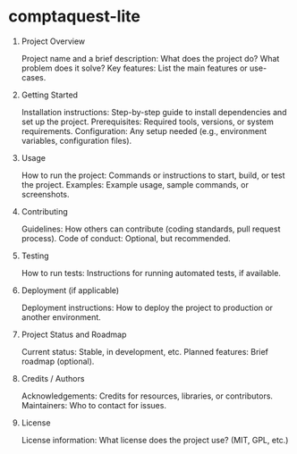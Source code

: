 # comptaquest-lite

1. Project Overview

    Project name and a brief description: What does the project do? What problem does it solve?
    Key features: List the main features or use-cases.

2. Getting Started

    Installation instructions: Step-by-step guide to install dependencies and set up the project.
    Prerequisites: Required tools, versions, or system requirements.
    Configuration: Any setup needed (e.g., environment variables, configuration files).

3. Usage

    How to run the project: Commands or instructions to start, build, or test the project.
    Examples: Example usage, sample commands, or screenshots.

4. Contributing

    Guidelines: How others can contribute (coding standards, pull request process).
    Code of conduct: Optional, but recommended.

5. Testing

    How to run tests: Instructions for running automated tests, if available.

6. Deployment (if applicable)

    Deployment instructions: How to deploy the project to production or another environment.

7. Project Status and Roadmap

    Current status: Stable, in development, etc.
    Planned features: Brief roadmap (optional).

8. Credits / Authors

    Acknowledgements: Credits for resources, libraries, or contributors.
    Maintainers: Who to contact for issues.

9. License

    License information: What license does the project use? (MIT, GPL, etc.)

